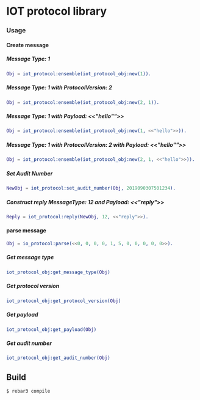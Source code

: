 IOT protocol library
=====

### Usage

#### Create message

##### Message Type: 1
```erlang
Obj = iot_protocol:ensemble(iot_protocol_obj:new(1)).
```

##### Message Type: 1 with ProtocolVersion: 2 
```erlang
Obj = iot_protocol:ensemble(iot_protocol_obj:new(2, 1)).
```

##### Message Type: 1 with Payload: <<"hello"">> 
```erlang
Obj = iot_protocol:ensemble(iot_protocol_obj:new(1, <<"hello">>)).
```

##### Message Type: 1 with ProtocolVersion: 2 with Payload: <<"hello"">> 
```erlang
Obj = iot_protocol:ensemble(iot_protocol_obj:new(2, 1, <<"hello">>)).
```

##### Set Audit Number
```erlang
NewObj = iot_protocol:set_audit_number(Obj, 2019090307501234).
```

##### Construct reply MessageType: 12 and Payload: <<"reply">>
```erlang
Reply = iot_protocol:reply(NewObj, 12, <<"reply">>).
```

#### parse message

```erlang
Obj = io_protocol:parse(<<0, 0, 0, 0, 1, 5, 0, 0, 0, 0, 0>>).
```

##### Get message type
```erlang
iot_protocol_obj:get_message_type(Obj)
```

##### Get protocol version
```erlang
iot_protocol_obj:get_protocol_version(Obj)
```

##### Get payload
```erlang
iot_protocol_obj:get_payload(Obj)
```

##### Get audit number
```erlang
iot_protocol_obj:get_audit_number(Obj)
```


Build
-----

    $ rebar3 compile
